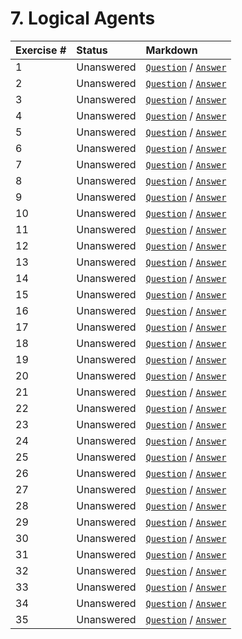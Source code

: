 # 7. Logical Agents

| **Exercise #** | **Status** | **Markdown** |
|:------------|:-----------|:-----------------|
| 1 | Unanswered | [`Question`](exercises/ex_1/question.md) / [`Answer`](exercises/ex_1/answer.md)|  
| 2 | Unanswered | [`Question`](exercises/ex_2/question.md) / [`Answer`](exercises/ex_2/answer.md)|
| 3 | Unanswered | [`Question`](exercises/ex_3/question.md) / [`Answer`](exercises/ex_3/answer.md)|
| 4 | Unanswered | [`Question`](exercises/ex_4/question.md) / [`Answer`](exercises/ex_4/answer.md)|
| 5 | Unanswered | [`Question`](exercises/ex_5/question.md) / [`Answer`](exercises/ex_5/answer.md)|
| 6 | Unanswered | [`Question`](exercises/ex_6/question.md) / [`Answer`](exercises/ex_6/answer.md)|
| 7 | Unanswered | [`Question`](exercises/ex_7/question.md) / [`Answer`](exercises/ex_7/answer.md)|
| 8 | Unanswered | [`Question`](exercises/ex_8/question.md) / [`Answer`](exercises/ex_8/answer.md)|
| 9 | Unanswered | [`Question`](exercises/ex_9/question.md) / [`Answer`](exercises/ex_9/answer.md)|
| 10 | Unanswered | [`Question`](exercises/ex_10/question.md) / [`Answer`](exercises/ex_10/answer.md)|
| 11 | Unanswered | [`Question`](exercises/ex_11/question.md) / [`Answer`](exercises/ex_11/answer.md)|
| 12 | Unanswered | [`Question`](exercises/ex_12/question.md) / [`Answer`](exercises/ex_12/answer.md)|
| 13 | Unanswered | [`Question`](exercises/ex_13/question.md) / [`Answer`](exercises/ex_13/answer.md)|
| 14 | Unanswered | [`Question`](exercises/ex_14/question.md) / [`Answer`](exercises/ex_14/answer.md)|
| 15 | Unanswered | [`Question`](exercises/ex_15/question.md) / [`Answer`](exercises/ex_15/answer.md)|
| 16 | Unanswered | [`Question`](exercises/ex_16/question.md) / [`Answer`](exercises/ex_16/answer.md)|
| 17 | Unanswered | [`Question`](exercises/ex_17/question.md) / [`Answer`](exercises/ex_17/answer.md)|
| 18 | Unanswered | [`Question`](exercises/ex_18/question.md) / [`Answer`](exercises/ex_18/answer.md)|
| 19 | Unanswered | [`Question`](exercises/ex_19/question.md) / [`Answer`](exercises/ex_19/answer.md)|
| 20 | Unanswered | [`Question`](exercises/ex_20/question.md) / [`Answer`](exercises/ex_20/answer.md)|
| 21 | Unanswered | [`Question`](exercises/ex_21/question.md) / [`Answer`](exercises/ex_21/answer.md)|
| 22 | Unanswered | [`Question`](exercises/ex_22/question.md) / [`Answer`](exercises/ex_22/answer.md)|
| 23 | Unanswered | [`Question`](exercises/ex_23/question.md) / [`Answer`](exercises/ex_23/answer.md)|
| 24 | Unanswered | [`Question`](exercises/ex_24/question.md) / [`Answer`](exercises/ex_24/answer.md)|
| 25 | Unanswered | [`Question`](exercises/ex_25/question.md) / [`Answer`](exercises/ex_25/answer.md)|
| 26 | Unanswered | [`Question`](exercises/ex_26/question.md) / [`Answer`](exercises/ex_26/answer.md)|
| 27 | Unanswered | [`Question`](exercises/ex_27/question.md) / [`Answer`](exercises/ex_27/answer.md)|
| 28 | Unanswered | [`Question`](exercises/ex_28/question.md) / [`Answer`](exercises/ex_28/answer.md)|
| 29 | Unanswered | [`Question`](exercises/ex_29/question.md) / [`Answer`](exercises/ex_29/answer.md)|
| 30 | Unanswered | [`Question`](exercises/ex_30/question.md) / [`Answer`](exercises/ex_30/answer.md)|
| 31 | Unanswered | [`Question`](exercises/ex_31/question.md) / [`Answer`](exercises/ex_31/answer.md)|
| 32 | Unanswered | [`Question`](exercises/ex_32/question.md) / [`Answer`](exercises/ex_32/answer.md)|
| 33 | Unanswered | [`Question`](exercises/ex_33/question.md) / [`Answer`](exercises/ex_33/answer.md)|
| 34 | Unanswered | [`Question`](exercises/ex_34/question.md) / [`Answer`](exercises/ex_34/answer.md)|
| 35 | Unanswered | [`Question`](exercises/ex_35/question.md) / [`Answer`](exercises/ex_35/answer.md)|
